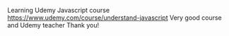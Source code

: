 Learning Udemy Javascript course
https://www.udemy.com/course/understand-javascript
Very good course and Udemy teacher
Thank you!

